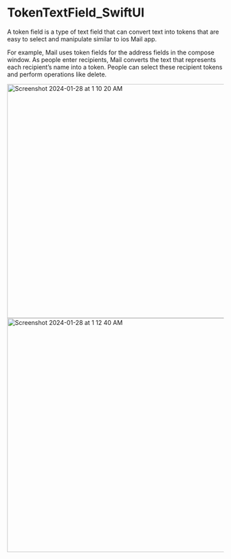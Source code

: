 # TokenTextField_SwiftUI
A token field is a type of text field that can convert text into tokens that are easy to select and manipulate similar to ios Mail app.

For example, Mail uses token fields for the address fields in the compose window. As people enter recipients, Mail converts the text that represents each recipient’s name into a token. People can select these recipient tokens and perform operations like delete.

<img width="544" alt="Screenshot 2024-01-28 at 1 10 20 AM" src="https://github.com/JayantBadlani/TokenTextField_SwiftUI/assets/37996543/342be4e7-584c-427e-be86-3530111e7e2a">
<img width="544" alt="Screenshot 2024-01-28 at 1 12 40 AM" src="https://github.com/JayantBadlani/TokenTextField_SwiftUI/assets/37996543/f1fcc254-4f61-4d3b-8379-053ad7a66a0e">
